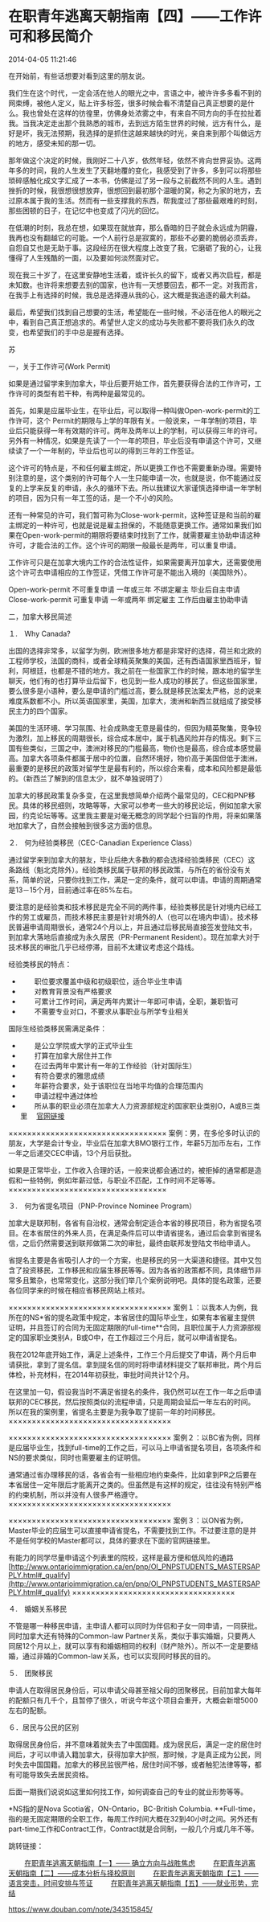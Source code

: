 # 在职青年逃离天朝指南【四】——工作许可和移民简介

2014-04-05 11:21:46

在开始前，有些话想要对看到这里的朋友说。

我们生在这个时代，一定会活在他人的眼光之中，言语之中，被许许多多看不到的网束缚，被他人定义，贴上许多标签，很多时候会看不清楚自己真正想要的是什么。我也曾处在这样的彷徨里，仿佛身处浓雾之中，有来自不同方向的手在拉扯着我。当我决定走出那个我熟悉的城市，去到远方陌生世界的时候，远方有什么，是好是坏，我无法预期，我选择的是抓住这越来越快的时光，亲自来到那个叫做远方的地方，感受未知的那一切。

那年做这个决定的时候，我刚好二十八岁，依然年轻，依然不肯向世界妥协。这两年多的时间，我的人生发生了天翻地覆的变化，我感受到了许多，多到可以将那些琐碎感触化成文字汇成了一本书，仿佛是过了另一段与之前截然不同的人生。遇到挫折的时候，我很想很想放弃，很想回到最初那个温暖的窝，称之为家的地方，去过原本属于我的生活。然而有一些支撑我的东西，帮我度过了那些最艰难的时刻，那些困顿的日子，在记忆中也变成了闪光的回忆。

在低潮的时刻，我总在想，如果现在就放弃，那么昏暗的日子就会永远成为阴霾，我再也没有翻越它的可能。一个人前行总是寂寞的，那些不必要的脆弱必须丢弃，自怨自艾也是无助于事。这段经历在很大程度上改变了我，它磨砺了我的心，让我懂得了人生残酷的一面，以及要如何淡然面对它。

现在我三十岁了，在这里安静地生活着，或许长久的留下，或者又再次启程，都是未知数。也许将来想要去别的国家，也许有一天想要回去，都不一定。对我而言，在我手上有选择的时候，我总是选择遵从我的心，这大概是我追逐的最大利益。

最后，希望我们找到自己想要的生活，希望能在一些时候，不必活在他人的眼光之中，看到自己真正想追求的。希望世人定义的成功与失败都不要将我们永久的改变，也希望我们的手中总是握有选择。

苏

一，关于工作许可(Work Permit)

如果是通过留学来到加拿大，毕业后要开始工作，首先要获得合法的工作许可，工作许可的类型有若干种，有两种是最常见的。

首先，如果是应届毕业生，在毕业后，可以取得一种叫做Open-work-permit的工作许可，这个
Permit的期限与上学的年限有关。一般说来，一年学制的项目，毕业后只能获得一年有效期的许可。两年及两年以上的学制，可以获得三年的许可。另外有一种情况，如果是先读了一个一年的项目，毕业后没有申请这个许可，又继续读了一个一年制的，毕业后也可以的得到三年的工作签证。

这个许可的特点是，不和任何雇主绑定，所以更换工作也不需要重新办理。需要特别注意的是，这个类别的许可每个人一生只能申请一次，也就是说，你不能通过反复的上学来反复的申请，永久的循环下去。所以我建议大家谨慎选择申请一年学制的项目，因为只有一年工签的话，是一个不小的风险。

还有一种常见的许可，我们暂可称为Close-work-permit，这种签证是和当前的雇主绑定的一种许可，也就是说是雇主担保的，不能随意更换工作。通常如果我们如果在Open-work-permit的期限将要结束时找到了工作，就需要雇主协助申请这种许可，才能合法的工作。这个许可的期限一般最长是两年，可以重复申请。

工作许可只是在加拿大境内工作的合法性证件，如果需要离开加拿大，还需要使用这个许可去申请相应的工作签证，凭借工作许可是不能出入境的（美国除外）。

Open-work-permit 不可重复申请 一年或三年 不绑定雇主 毕业后自主申请
Close-work-permit 可重复申请 一年或两年 绑定雇主 工作后由雇主协助申请

二，加拿大移民简述

１.　Why Canada?

出国的选择非常多，以留学为例，欧洲很多地方都是非常好的选择，荷兰和北欧的工程师学校，法国的商科，或者全球精英聚集的美国，还有西语国家里西班牙，智利，阿根廷，也都是不错的地方。我之前在一些国家工作的时候，跟本地的留学生聊天，他们有的也打算毕业后留下，也见到一些人成功的移民了。但这些国家里，要么很多是小语种，要么是申请的门槛过高，要么就是移民法案太严格，总的说来难度系数都不小。所以英语国家里，美国，加拿大，澳洲和新西兰就组成了接受移民主力的四个国家。

美国的生活环境、学习氛围、社会成熟度无意是最佳的，但因为精英聚集，竞争较为激烈，加上移民的周期很长，综合成本居中，属于机遇风险并存的情况。剩下三国有些类似，三国之中，澳洲对移民的门槛最高，物价也是最高，综合成本感觉最高。加拿大各项条件都属于居中的位置，自然环境好，物价高于美国但低于澳洲，最重要的是移民的政策对留学生是最有利的，所以综合来看，成本和风险都是最低的。（新西兰了解到的信息太少，就不单独说明了）

加拿大的移民政策复杂多变，在这里我想简单介绍两个最常见的，CEC和PNP移民。具体的移民细则，攻略等等，大家可以参考一些大的移民论坛，例如加拿大家园，约克论坛等等。这里我主要是对毫无概念的同学起个扫盲的作用，将来如果落地加拿大了，自然会接触到很多这方面的信息。

２.　何为经验类移民（CEC-Canadian Experience Class）

通过留学来到加拿大的朋友，毕业后绝大多数的都会选择经验类移民（CEC）这条路线（魁北克除外）。经验类移民属于联邦的移民政策，与所在的省份没有关系，简单的说，只要你找到工作，满足一定的条件，就可以申请。申请的周期通常是13－15个月，目前通过率在85%左右。

要注意的是经验类和技术移民是完全不同的两件事，经验类移民是针对境内已经工作的劳工或雇员，而技术移民主要是针对境外的人（也可以在境内申请）。技术移民普遍申请周期很长，通常24个月以上，并且通过后移民局直接签发登陆文书，到加拿大落地后直接成为永久居民（PR-Permanent Resident）。现在加拿大对于技术移民的审批几乎已经停滞，目前不太建议考虑这个路线。

经验类移民的特点：

* 　　职位要求覆盖中级和初级职位，适合毕业生申请
* 　　对教育背景没有严格要求
* 　　可累计工作时间，满足两年内累计一年即可申请，全职，兼职皆可
* 　　不需要专业对口，不要求从事职业与所学专业相关

国际生经验类移民需满足条件：

* 　　是公立学院或大学的正式毕业生
* 　　打算在加拿大居住并工作
* 　　在过去两年中累计有一年的工作经验（针对国际生）
* 　　有符合要求的雅思成绩
* 　　年薪符合要求，处于该职位在当地平均值的合理范围内
* 　　申请过程中通过体检
* 　　所从事的职业必须在加拿大人力资源部规定的国家职业类别O，A或B三类里　 [官网链接](http://www5.hrsdc.gc.ca/NOC/English/NOC/2011/Welcome.aspx)

××××××××××××××××××××××××××××××××××
案例：男，在多伦多时认识的朋友，大学是会计专业，毕业后在加拿大BMO银行工作，年薪5万加币左右，工作一年之后递交CEC申请，13个月后获批。

如果是正常毕业，工作收入合理的话，一般来说都会通过的，被拒掉的通常都是造假和一些特例，例如年薪过低，与职业不匹配，工作时间不足等等。
××××××××××××××××××××××××××××××××××

３.　何为省提名项目（PNP-Province Nominee Program）

加拿大是联邦制，各省有自治权，通常会制定适合本省的移民项目，称为省提名项目。在本省居住的外来人员，在满足条件后可以申请省提名，通过后会拿到省提名信，之后仍然需要送到联邦做第二次的审批，最终由联邦发登陆文书给申请人。

省提名主要是各省吸引人才的一个方案，也是移民的另一大渠道和捷径。其中又包含了投资移民，工作移民和应届生移民等等。因为各省的政策都不同，具体细节非常多且繁杂，也常常变化，这部分我们举几个案例说明吧。具体的提名政策，还要各位同学来的时候在相应省移民网站上核对。

×××××××××××××××××××××××××××××××××××
案例１：以我本人为例，我所在的NS*省的提名政策中规定，本省居住的国际毕业生，如果有本省雇主提供证明，并且签订的合同为无固定期限的full-time**合同，且职位属于人力资源部规定的国家职业类别A，B或O中，在工作超过三个月后，就可以申请省提名。

我在2012年底开始工作，满足上述条件，工作三个月后提交了申请，两个月后申请获批，拿到了提名信。拿到提名信的同时将申请材料提交了联邦审批，两个月后体检，补充材料，在2014年初获批，审批时间共计12个月。

在这里加一句，假设我当时不满足省提名的条件，我仍然可以在工作一年之后申请联邦的CEC移民，然后按照类似的流程申请，只是周期会延后一年左右的时间。所以在我的案例里，省提名主要是为我争取了提前一年的时间移民。
×××××××××××××××××××××××××××××××××××

×××××××××××××××××××××××××××××××××××
案例２：以BC省为例，同样是应届毕业生，找到full-time的工作之后，可以马上申请省提名项目，各项条件和NS的要求类似，同时也需要雇主的证明信。

通常通过省办理移民的话，各省会有一些相应地约束条件，比如拿到PR之后要在本省居住一定年限后才能离开之类的。但虽然是有这样的规定，往往没有特别严格的约束机制，所以并没有人很多严格遵守。
×××××××××××××××××××××××××××××××××××

×××××××××××××××××××××××××××××××××××
案例３：以ON省为例，Master毕业的应届生可以直接申请省提名，不需要找到工作。不过要注意的是并不是任何学校的Master都可以，具体的要求在下面的官网链接里。

有能力的同学尽量申请这个列表里的院校，这样是最方便和低风险的通路
[http://www.ontarioimmigration.ca/en/pnp/OI_PNPSTUDENTS_MASTERSAPPLY.html#_qualify](http://www.ontarioimmigration.ca/en/pnp/OI_PNPSTUDENTS_MASTERSAPPLY.html#_qualify)
×××××××××××××××××××××××××××××××××××

４.　婚姻关系移民

不管是哪一种移民申请，主申请人都可以同时为伴侣和子女一同申请，一同获批。同时加拿大还有特殊的Common-law Partner关系，类似于事实婚姻，只要两人同居12个月以上，就可以享有和婚姻相同的权利（财产除外）。所以不一定是要结婚，通过非婚的Common-law关系，也可以实现同时移民的目的。

５.　团聚移民

申请人在取得居民身份后，可以申请父母甚至祖父母的团聚移民，目前加拿大每年的配额只有几千个，且暂停了很久，听说今年这个项目会重开，大概会新增5000左右的配额。

６．居民与公民的区别

取得居民身份后，并不意味着就失去了中国国籍。成为居民后，满足一定的居住时间后，才可以申请入籍加拿大，获得加拿大护照，那时候，才是真正成为公民，同时失去中国国籍。加拿大的移民监很严格，居住时间不够，或者触犯法律等等，都有可能导致失去居民资格。

后面一期我们说说如这里如何找工作，如何调查自己的专业的就业形势等等。

*NS指的是Nova Scotia省，ON-Ontario，BC-British Columbia.
**Full-time，指的是无固定期限的全职工作，每周工作时间大概在32到40小时之间。另外还有part-time工作和Contract工作，Contract就是合同制，一般几个月或几年不等。

跳转链接：

　　 [在职青年逃离天朝指南【一】—— 确立方向与战胜焦虑](http://www.douban.com/note/342742503/)
　　 [在职青年逃离天朝指南【二】——成本分析与择校原则](http://www.douban.com/note/343028610/)
　　 [在职青年逃离天朝指南【三】——语言突击，时间安排与签证](http://www.douban.com/note/343241875/)
　　 [在职青年逃离天朝指南【五】——就业形势，完结](http://www.douban.com/note/344132566/)

https://www.douban.com/note/343515845/